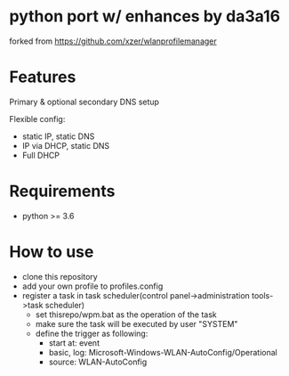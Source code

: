 # python port w/ enhances by da3a16
forked from https://github.com/xzer/wlanprofilemanager

# Features

Primary & optional secondary DNS setup

Flexible config:
- static IP, static DNS
- IP via DHCP, static DNS
- Full DHCP

# Requirements

- python >= 3.6

# How to use

- clone this repository
- add your own profile to profiles.config
- register a task in task scheduler(control panel->administration tools->task scheduler)
    - set thisrepo/wpm.bat as the operation of the task
    - make sure the task will be executed by user "SYSTEM"
    - define the trigger as following:
        - start at: event
        - basic, log: Microsoft-Windows-WLAN-AutoConfig/Operational
        - source: WLAN-AutoConfig